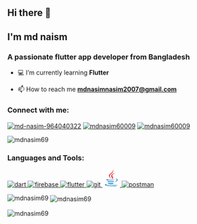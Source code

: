 ## Hi there 👋
<h2> I'm md naism</h2>
<h3>A passionate flutter app developer from Bangladesh</h3>

- 💻 I’m currently learning **Flutter**

- 📫 How to reach me **mdnasimnasim2007@gmail.com**

<h3 align="left">Connect with me:</h3>
<p align="left">
<a href="https://linkedin.com/in/md-nasim-964040322" target="blank"><img align="center" src="https://raw.githubusercontent.com/rahuldkjain/github-profile-readme-generator/master/src/images/icons/Social/linked-in-alt.svg" alt="md-nasim-964040322" height="30" width="40" /></a>
<a href="https://fb.com/mdnasim60009" target="blank"><img align="center" src="https://raw.githubusercontent.com/rahuldkjain/github-profile-readme-generator/master/src/images/icons/Social/facebook.svg" alt="mdnasim60009" height="30" width="40" /></a>
<a href="https://instagram.com/mdnasim60009" target="blank"><img align="center" src="https://raw.githubusercontent.com/rahuldkjain/github-profile-readme-generator/master/src/images/icons/Social/instagram.svg" alt="mdnasim60009" height="30" width="40" /></a>
</p>
<p align="left"> <img src="https://komarev.com/ghpvc/?username=mdnasim69&label=Profile%20views&color=0e75b6&style=flat" alt="mdnasim69" /> </p>
<h3 align="left">Languages and Tools:</h3>
<p align="left"> <a href="https://dart.dev" target="_blank" rel="noreferrer"> <img src="https://www.vectorlogo.zone/logos/dartlang/dartlang-icon.svg" alt="dart" width="40" height="40"/> </a> <a href="https://firebase.google.com/" target="_blank" rel="noreferrer"> <img src="https://www.vectorlogo.zone/logos/firebase/firebase-icon.svg" alt="firebase" width="40" height="40"/> </a> <a href="https://flutter.dev" target="_blank" rel="noreferrer"> <img src="https://www.vectorlogo.zone/logos/flutterio/flutterio-icon.svg" alt="flutter" width="40" height="40"/> </a> <a href="https://git-scm.com/" target="_blank" rel="noreferrer"> <img src="https://www.vectorlogo.zone/logos/git-scm/git-scm-icon.svg" alt="git" width="40" height="40"/> </a> <a href="https://www.java.com" target="_blank" rel="noreferrer"> <img src="https://raw.githubusercontent.com/devicons/devicon/master/icons/java/java-original.svg" alt="java" width="40" height="40"/> </a> <a href="https://postman.com" target="_blank" rel="noreferrer"> <img src="https://www.vectorlogo.zone/logos/getpostman/getpostman-icon.svg" alt="postman" width="40" height="40"/> </a> </p>

<p><img align="left" src="https://github-readme-stats.vercel.app/api/top-langs?username=mdnasim69&show_icons=true&locale=en&layout=compact" alt="mdnasim69" /></p>

<p>&nbsp;<img align="center" src="https://github-readme-stats.vercel.app/api?username=mdnasim69&show_icons=true&locale=en" alt="mdnasim69" /></p>

<p><img align="center" src="https://github-readme-streak-stats.herokuapp.com/?user=mdnasim69&" alt="mdnasim69" /></p>
